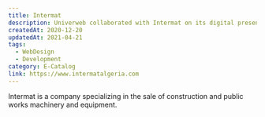 ```yaml
---
title: Intermat
description: Univerweb collaborated with Intermat on its digital presence. We created the website.
createdAt: 2020-12-20
updatedAt: 2021-04-21
tags:
  - WebDesign
  - Development
category: E-Catalog
link: https://www.intermatalgeria.com
---
```


Intermat is a company specializing in the sale of construction and public works machinery and equipment.

